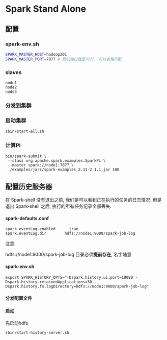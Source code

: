# Spark Stand Alone

## 配置

### spark-env.sh

```sh
SPARK_MASTER_HOST=hadoop201
SPARK_MASTER_PORT=7077 # 默认端口就是7077, 可以省略不配
```

### slaves

```
node1
node2
node3
```

### 分发到集群

### 启动集群

```sh
sbin/start-all.sh
```

### 计算PI

```
bin/spark-submit \
 --class org.apache.spark.examples.SparkPi \
 --master spark://node1:7077 \
 ./examples/jars/spark-examples_2.11-2.1.1.jar 100
```

## 配置历史服务器

在 Spark-shell 没有退出之前, 我们是可以看到正在执行的任务的日志情况. 但是退出 Spark-shell 之后, 执行的所有任务记录全部丢失.

#### spark-defaults.conf

```
spark.eventLog.enabled      true
spark.eventLog.dir        hdfs://node1:9000/spark-job-log
```

注意:

hdfs://node1:9000/spark-job-log 目录必须**提前存在**, 名字随意

#### spark-env.sh

```
export SPARK_HISTORY_OPTS="-Dspark.history.ui.port=18080 -Dspark.history.retainedApplications=30 -Dspark.history.fs.logDirectory=hdfs://node1:9000/spark-job-log"
```

#### 分发配置文件

#### 启动

先启动hdfs

```
sbin/start-history-server.sh
```

